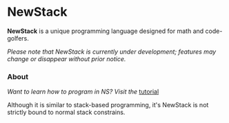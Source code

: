 # NewStack

**NewStack** is a unique programming language designed for math and code-golfers.

*Please note that NewStack is currently under development; features may change or disappear without prior notice.*

### About
*Want to learn how to program in NS? Visit the* [tutorial]

Although it is similar to stack-based programming, it's NewStack is not strictly bound to normal stack constrains.


[tutorial]: https://github.com/YamCoding/NewStack/Tutorial
